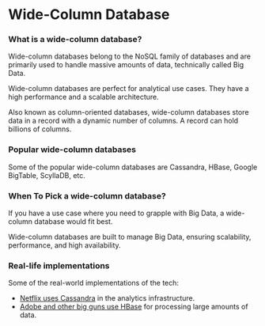 # Wide-Column Database

### What is a wide-column database? <a href="#what-is-a-wide-column-database" id="what-is-a-wide-column-database"></a>

Wide-column databases belong to the NoSQL family of databases and are primarily used to handle massive amounts of data, technically called Big Data.

Wide-column databases are perfect for analytical use cases. They have a high performance and a scalable architecture.

Also known as column-oriented databases, wide-column databases store data in a record with a dynamic number of columns. A record can hold billions of columns.

### Popular wide-column databases <a href="#popular-wide-column-databases" id="popular-wide-column-databases"></a>

Some of the popular wide-column databases are Cassandra, HBase, Google BigTable, ScyllaDB, etc.

### When To Pick a wide-column database? <a href="#when-to-pick-a-wide-column-database" id="when-to-pick-a-wide-column-database"></a>

If you have a use case where you need to grapple with Big Data, a wide-column database would fit best.

Wide-column databases are built to manage Big Data, ensuring scalability, performance, and high availability.

### Real-life implementations <a href="#real-life-implementations" id="real-life-implementations"></a>

Some of the real-world implementations of the tech:

* [Netflix uses Cassandra](https://netflixtechblog.com/aegisthus-a-bulk-data-pipeline-out-of-cassandra-984882557fa) in the analytics infrastructure.
* [Adobe and other big guns use HBase](https://hbase.apache.org/poweredbyhbase.html) for processing large amounts of data.
